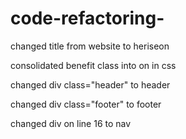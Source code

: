 # code-refactoring-

changed title from website to heriseon

consolidated benefit class into on in css

changed div class="header" to header

changed div class="footer" to footer

changed div on line 16 to nav